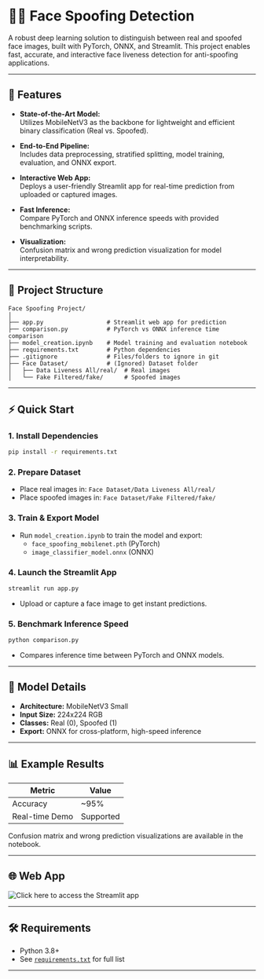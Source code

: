 # 🕵️‍♂️ Face Spoofing Detection

A robust deep learning solution to distinguish between real and spoofed face images, built with PyTorch, ONNX, and Streamlit. This project enables fast, accurate, and interactive face liveness detection for anti-spoofing applications.

---

## 🚀 Features

- **State-of-the-Art Model:**  
  Utilizes MobileNetV3 as the backbone for lightweight and efficient binary classification (Real vs. Spoofed).

- **End-to-End Pipeline:**  
  Includes data preprocessing, stratified splitting, model training, evaluation, and ONNX export.

- **Interactive Web App:**  
  Deploys a user-friendly Streamlit app for real-time prediction from uploaded or captured images.

- **Fast Inference:**  
  Compare PyTorch and ONNX inference speeds with provided benchmarking scripts.

- **Visualization:**  
  Confusion matrix and wrong prediction visualization for model interpretability.

---

## 📁 Project Structure

```
Face Spoofing Project/
│
├── app.py                  # Streamlit web app for prediction
├── comparison.py           # PyTorch vs ONNX inference time comparison
├── model_creation.ipynb    # Model training and evaluation notebook
├── requirements.txt        # Python dependencies
├── .gitignore              # Files/folders to ignore in git
├── Face Dataset/           # (Ignored) Dataset folder
│   ├── Data Liveness All/real/  # Real images
│   └── Fake Filtered/fake/      # Spoofed images
```

---

## ⚡ Quick Start

### 1. Install Dependencies

```bash
pip install -r requirements.txt
```

### 2. Prepare Dataset

- Place real images in: `Face Dataset/Data Liveness All/real/`
- Place spoofed images in: `Face Dataset/Fake Filtered/fake/`

### 3. Train & Export Model

- Run `model_creation.ipynb` to train the model and export:
  - `face_spoofing_mobilenet.pth` (PyTorch)
  - `image_classifier_model.onnx` (ONNX)

### 4. Launch the Streamlit App

```bash
streamlit run app.py
```
- Upload or capture a face image to get instant predictions.

### 5. Benchmark Inference Speed

```bash
python comparison.py
```
- Compares inference time between PyTorch and ONNX models.

---

## 🧠 Model Details

- **Architecture:** MobileNetV3 Small
- **Input Size:** 224x224 RGB
- **Classes:** Real (0), Spoofed (1)
- **Export:** ONNX for cross-platform, high-speed inference

---

## 📊 Example Results

| Metric         | Value      |
|----------------|-----------|
| Accuracy       | ~95%      |
| Real-time Demo | Supported |

Confusion matrix and wrong prediction visualizations are available in the notebook.

---

## 🌐 Web App

![Click here to access the Streamlit app](http://valenreswara-face-spoofing.streamlit.app/)

---

## 🛠️ Requirements

- Python 3.8+
- See [`requirements.txt`](requirements.txt) for full list

---
